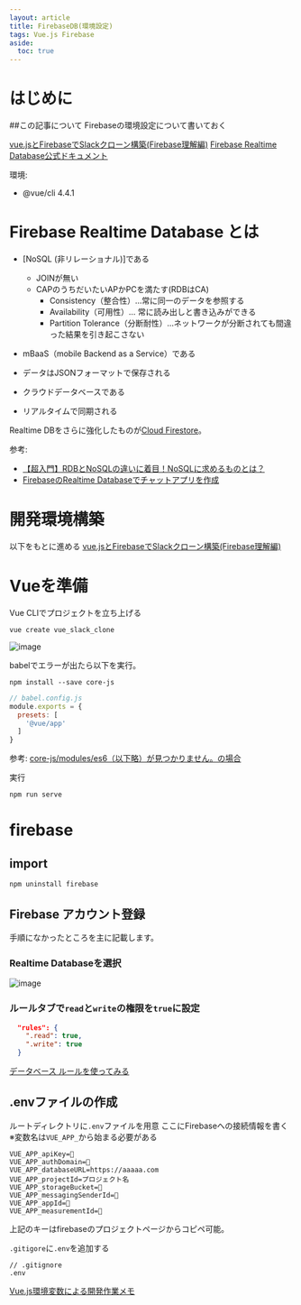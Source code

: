 ```yaml
---
layout: article
title: FirebaseDB(環境設定)
tags: Vue.js Firebase
aside:
  toc: true
---
```



# はじめに

##この記事について
Firebaseの環境設定について書いておく

[vue.jsとFirebaseでSlackクローン構築(Firebase理解編)](https://reffect.co.jp/vue/vue-js-firebase-slack-clone)
[Firebase Realtime Database公式ドキュメント](https://firebase.google.com/docs/database?hl=ja)

環境:
- @vue/cli 4.4.1


# Firebase Realtime Database とは

- [NoSQL (非リレーショナル)]である
  - JOINが無い
  - CAPのうちだいたいAPかPCを満たす(RDBはCA)
    - Consistency（整合性）…常に同一のデータを参照する
    - Availability（可用性）… 常に読み出しと書き込みができる
    - Partition Tolerance（分断耐性）…ネットワークが分断されても間違った結果を引き起こさない

- mBaaS（mobile Backend as a Service）である
- データはJSONフォーマットで保存される
- クラウドデータベースである
- リアルタイムで同期される

Realtime DBをさらに強化したものが[Cloud Firestore](https://firebase.google.com/docs/database/rtdb-vs-firestore?hl=ja)。

参考:
- [【超入門】RDBとNoSQLの違いに着目！NoSQLに求めるものとは？](https://tech-blog.rakus.co.jp/entry/20180919/nosql/bigdata)
- [FirebaseのRealtime Databaseでチャットアプリを作成](https://note.com/airis0/n/n807f2e7cabea)

# 開発環境構築

以下をもとに進める
[vue.jsとFirebaseでSlackクローン構築(Firebase理解編)](https://reffect.co.jp/vue/vue-js-firebase-slack-clone)


# Vueを準備

Vue CLIでプロジェクトを立ち上げる
```
vue create vue_slack_clone
```
![image](https://user-images.githubusercontent.com/44778704/90794465-cbd2e280-e347-11ea-8877-b8de5d08c5e9.png)

babelでエラーが出たら以下を実行。

```
npm install --save core-js
```

```js
// babel.config.js
module.exports = {
  presets: [
    '@vue/app'
  ]
}
```

参考:
[core-js/modules/es6（以下略）が見つかりません。の場合](https://qiita.com/DaisukeNishi/items/ff36054a2d00cf81aac4)

実行

```
npm run serve
```
# firebase

## import

```
npm uninstall firebase
```

## Firebase アカウント登録

手順になかったところを主に記載します。

### Realtime Databaseを選択
![image](https://user-images.githubusercontent.com/44778704/90627415-da8d9c80-e256-11ea-9bea-1002913a9e1d.png)

### ルールタブで`read`と`write`の権限を`true`に設定

```JSON
  "rules": {
    ".read": true,
    ".write": true
  }
```

[データベース ルールを使ってみる](https://firebase.google.com/docs/database/security/quickstart?hl=ja)

## .envファイルの作成
ルートディレクトリに`.env`ファイルを用意
ここにFirebaseへの接続情報を書く
※変数名は`VUE_APP_`から始まる必要がある

```
VUE_APP_apiKey=🤫
VUE_APP_authDomain=🤫
VUE_APP_databaseURL=https://aaaaa.com
VUE_APP_projectId=プロジェクト名
VUE_APP_storageBucket=🤫
VUE_APP_messagingSenderId=🤫
VUE_APP_appId=🤫
VUE_APP_measurementId=🤫

```

上記のキーはfirebaseのプロジェクトページからコピペ可能。

`.gitigore`に`.env`を追加する

```
// .gitignore
.env

```


[Vue.js環境変数による開発作業メモ](https://qiita.com/yoshi0518/items/f8cd408f8ef86fb02d74)


